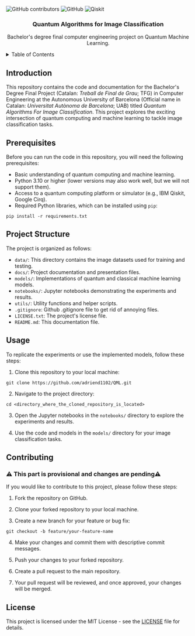 ![GitHub contributors](https://img.shields.io/github/contributors/adriend1102/QML)
![GitHub](https://img.shields.io/github/license/adriend1102/QML)
![Qiskit](https://img.shields.io/badge/Qiskit-%236929C4.svg?logo=Qiskit&logoColor=white)

<h3 align="center">Quantum Algorithms for Image Classification</h3>
<p align="center">
    Bachelor's degree final computer engineering project on Quantum Machine Learning.
    <br />
</p>

<!-- TABLE OF CONTENTS -->
<details>
  <summary>Table of Contents</summary>
  <ol>
    <li><a href="#introduction">Introduction</a></li>
    <li><a href="#prerequisites">Prerequisites</a></li>
    <li><a href="#project-structure">Project Structure</a></li>
    <li><a href="#usage">Usage</a></li>
    <li><a href="#contributing">Contributing</a></li>
    <li><a href="#license">License</a></li>
  </ol>
</details>

## Introduction

This repository contains the code and documentation for the Bachelor's Degree Final Project (Catalan: *Treball de Final de Grau*; TFG) in Computer Engineering at the Autonomous University of Barcelona (Official name in Catalan: *Universitat Autònoma de Barcelona*; UAB) titled *Quantum Algorithms For Image Classification*. This project explores the exciting intersection of quantum computing and machine learning to tackle image classification tasks.

## Prerequisites

Before you can run the code in this repository, you will need the following prerequisites:

- Basic understanding of quantum computing and machine learning.
- Python 3.10 or higher (lower versions may also work well, but we will not support them).
- Access to a quantum computing platform or simulator (e.g., IBM Qiskit, Google Cirq).
- Required Python libraries, which can be installed using `pip`:
```
pip install -r requirements.txt
```

## Project Structure

The project is organized as follows:

- `data/`: This directory contains the image datasets used for training and testing.
- `docs/`: Project documentation and presentation files.
- `models/`: Implementations of quantum and classical machine learning models.
- `notebooks/`: Jupyter notebooks demonstrating the experiments and results.
- `utils/`: Utility functions and helper scripts.
- `.gitignore`: Github .gitignore file to get rid of annoying files.
- `LICENSE.txt`: The project's license file.
- `README.md`: This documentation file.

## Usage

To replicate the experiments or use the implemented models, follow these steps:

1. Clone this repository to your local machine:
```
git clone https://github.com/adriend1102/QML.git
```
2. Navigate to the project directory:
```
cd <directory_where_the_cloned_repository_is_located>
```
3. Open the Jupyter notebooks in the `notebooks/` directory to explore the experiments and results.

4. Use the code and models in the `models/` directory for your image classification tasks.

## Contributing
### ⚠️ This part is provisional and changes are pending⚠️

If you would like to contribute to this project, please follow these steps:

1. Fork the repository on GitHub.

2. Clone your forked repository to your local machine.

3. Create a new branch for your feature or bug fix:
```
git checkout -b feature/your-feature-name
```
4. Make your changes and commit them with descriptive commit messages.

5. Push your changes to your forked repository.

6. Create a pull request to the main repository.

7. Your pull request will be reviewed, and once approved, your changes will be merged.

## License

This project is licensed under the MIT License - see the [LICENSE](LICENSE) file for details.
